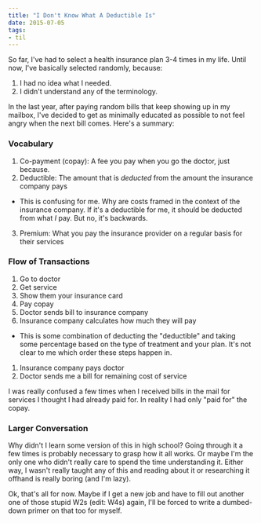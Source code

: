 ```yaml
---
title: "I Don't Know What A Deductible Is"
date: 2015-07-05
tags:
- til
---
```


So far, I've had to select a health insurance plan 3-4 times in my life.
Until now, I've basically selected randomly, because:

1. I had no idea what I needed.
1. I didn't understand any of the terminology.

In the last year, after paying random bills that keep showing up in my
mailbox, I've decided to get as minimally educated as possible to not
feel angry when the next bill comes. Here's a summary:

### Vocabulary

1. Co-payment (copay): A fee you pay when you go the doctor, just because.
2. Deductible: The amount that is _deducted_ from the amount the insurance company pays

-   This is confusing for me. Why are costs framed in the context of the insurance company.
    If it's a deductible for me, it should be deducted from what _I_ pay. But no, it's backwards.

3. Premium: What you pay the insurance provider on a regular basis for their services

### Flow of Transactions

1. Go to doctor
1. Get service
1. Show them your insurance card
1. Pay copay
1. Doctor sends bill to insurance company
1. Insurance company calculates how much they will pay

-   This is some combination of deducting the "deductible" and taking some percentage based on the type of treatment and your plan. It's not clear to me which order these steps happen in.

1. Insurance company pays doctor
1. Doctor sends me a bill for remaining cost of service

I was really confused a few times when I received bills in the mail
for services I thought I had already paid for. In reality I had only
"paid for" the copay.

### Larger Conversation

Why didn't I learn some version of this in high school? Going through it
a few times is probably necessary to grasp how it all works. Or maybe I'm
the only one who didn't really care to spend the time understanding it.
Either way, I wasn't really taught any of this and reading about it or
researching it offhand is really boring (and I'm lazy).

Ok, that's all for now. Maybe if I get a new job and have to fill out
another one of those stupid W2s (edit: W4s) again, I'll be forced to write a dumbed-down
primer on that too for myself.
